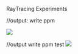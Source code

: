 RayTracing Experiments

//output: write ppm  

![](https://github.com/tolkanabroski/coding/raw/master/HelloMrRay/outputImages/test.png)

//output write ppm test
![](https://github.com/tolkanabroski/coding/raw/master/HelloMrRay/outputImages/test_1.png)
